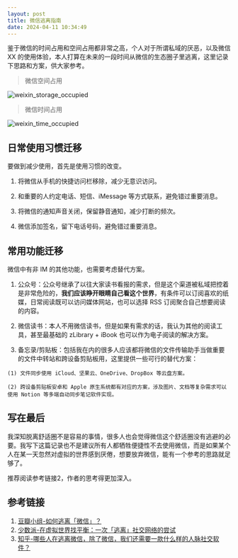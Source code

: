 ```yaml
---
layout: post
title: 微信逃离指南
date: 2024-04-11 10:34:49
---
```


鉴于微信的时间占用和空间占用都非常之高，个人对于所谓私域的厌恶，以及微信 XX 的使用体验，本人打算在未来的一段时间从微信的生态圈子里逃离，这里记录下思路和方案，供大家参考。

<!-- more -->

> 微信空间占用

![weixin_storage_occupied](https://xiaohaoxing-1257815318.cos.ap-chengdu.myqcloud.com/weixin_storage_occupied.PNG)

> 微信时间占用

![weixin_time_occupied](https://xiaohaoxing-1257815318.cos.ap-chengdu.myqcloud.com/weixin_time_occupied.png)


## 日常使用习惯迁移

  要做到减少使用，首先是使用习惯的改变。

  1. 将微信从手机的快捷访问栏移除，减少无意识访问。

  2. 和重要的人约定电话、短信、iMessage 等方式联系，避免错过重要消息。

  3. 将微信的通知声音关闭，保留静音通知，减少打断的频次。

  4. 微信添加签名，留下电话号码，避免错过重要消息。


## 常用功能迁移

  微信中有非 IM 的其他功能，也需要考虑替代方案。

  1. 公众号：公众号继承了以往大家读书看报的需求，但是这个渠道被私域把控着是非常危险的，**我们应该睁开眼睛自己看这个世界**，有条件可以订阅喜欢的纸媒，日常阅读既可以访问媒体网站，也可以选择 RSS 订阅聚合自己想要阅读的内容。

  2. 微信读书：本人不用微信读书，但是如果有需求的话，我认为其他的阅读工具，甚至最基础的 zLibrary + iBook 也可以作为电子阅读的解决方案。

  3. 备忘录/剪贴板：包括我在内的很多人应该都将微信的文件传输助手当做重要的文件中转站和跨设备剪贴板用，这里提供一些可行的替代方案：

    (1) 文件同步使用 iCloud、坚果云、OneDrive、DropBox 等云盘方案。
    
    (2) 跨设备剪贴板安卓和 Apple 原生系统都有对应的方案，涉及图片、文档等复杂需求可以使用 Notion 等多端自动同步笔记软件实现。


## 写在最后

  我深知脱离舒适圈不是容易的事情，很多人也会觉得微信这个舒适圈没有逃避的必要。我写下这篇记录也不是建议所有人都牺牲便捷性不去使用微信，而是如果某个人在某一天忽然对虚拟的世界感到厌倦，想要放弃微信，能有一个参考的思路就足够了。

  推荐阅读参考链接2，作者的思考得更加深入。

## 参考链接

1. [豆瓣小组-如何逃离「微信」？](https://www.douban.com/group/topic/225340620/?_i=28056050WSbtxM)
2. [少数派-在虚拟世界找平衡：一次「逃离」社交网络的尝试](https://sspai.com/post/69565#!)
2. [知乎-哪些人在逃离微信，除了微信，我们还需要一款什么样的人脉社交软件？](https://www.zhihu.com/question/33947462)